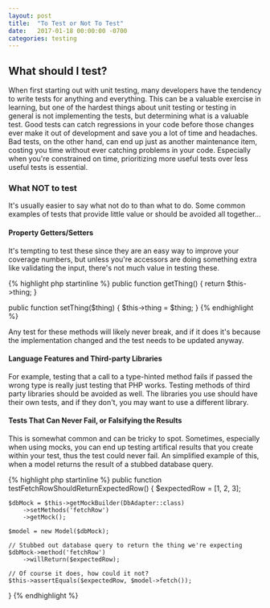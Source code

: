 ```yaml
---
layout: post
title:  "To Test or Not To Test"
date:   2017-01-18 00:00:00 -0700
categories: testing
---
```


## What should I test?

When first starting out with unit testing, many developers have the tendency to write tests for anything and everything.
This can be a valuable exercise in learning, but one of the hardest things about unit testing or testing in general 
is not implementing the tests, but determining what is a valuable test. Good tests can catch regressions in your
code before those changes ever make it out of development and save you a lot of time and headaches. Bad tests, on the
other hand, can end up just as another maintenance item, costing you time without ever catching problems in your code. 
Especially when you're constrained on time, prioritizing more useful tests over less useful tests is essential.

### What NOT to test

It's usually easier to say what not do to than what to do. Some common examples of tests that provide little value 
or should be avoided all together...

#### Property Getters/Setters

It's tempting to test these since they are an easy way to improve your coverage numbers, but unless you're accessors
are doing something extra like validating the input, there's not much value in testing these.

{% highlight php startinline %}
public function getThing() 
{
    return $this->thing;
}

public function setThing($thing)
{
    $this->thing = $thing;
}
{% endhighlight %}

Any test for these methods will likely never break, and if it does it's because the implementation changed and the test
needs to be updated anyway. 

#### Language Features and Third-party Libraries

For example, testing that a call to a type-hinted method fails if passed the wrong type is really just testing that PHP
works. Testing methods of third party libraries should be avoided as well. The libraries you use should have their own
tests, and if they don't, you may want to use a different library.

#### Tests That Can Never Fail, or Falsifying the Results

This is somewhat common and can be tricky to spot. Sometimes, especially when using mocks, you can end up testing 
artifical results that you create within your test, thus the test could never fail. An simplified example of this, 
when a model returns the result of a stubbed database query.

{% highlight php startinline %}
public function testFetchRowShouldReturnExpectedRow()
{
    $expectedRow = [1, 2, 3];
    
    $dbMock = $this->getMockBuilder(DbAdapter::class)
        ->setMethods('fetchRow')
        ->getMock();
        
    $model = new Model($dbMock);        
    
    // Stubbed out database query to return the thing we're expecting
    $dbMock->method('fetchRow')
        ->willReturn($expectedRow);
    
    // Of course it does, how could it not?
    $this->assertEquals($expectedRow, $model->fetch()); 
}
{% endhighlight %}


